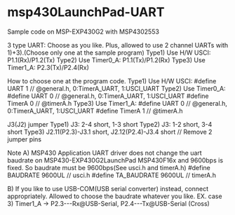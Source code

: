 # msp430LaunchPad-UART
Sample code on MSP-EXP430G2 with MSP4302553

3 type UART: Choose as you like. Plus, allowed to use 2 channel UARTs with 1)+3).(Choose only one at the sample program)
  Type1) Use H/W USCI: P1.1(Rx)/P1.2(Tx)
  Type2) Use Timer0_A: P1.1(Tx)/P1.2(Rx)
  Type3) Use Timer1_A: P2.3(Tx)/P2.4(Rx)
  
How to choose one at the program code.
  Type1) Use H/W USCI:  #define UART    1   // @general.h, 0:TimerA_UART, 1:USCI_UART
  Type2) Use Timer0_A:  #define UART    0   // @general.h, 0:TimerA_UART, 1:USCI_UART
                        #define TimerA  0   // @timerA.h
  Type3) Use Timer1_A:  #define UART    0   // @general.h, 0:TimerA_UART, 1:USCI_UART
                        #define TimerA  1   // @timerA.h

J3(J2) jumper
  Type1) J3: 2-4 short, 1-3 short
  Type2) J3: 1-2 short, 3-4 short
  Type3) J2.11(P2.3)-J3.1 short, J2.12(P2.4)-J3.4 short // Remove 2 jumper pins

Note
  A) MSP430 Application UART driver does not change the uart baudrate on MSP430-EXP430G2LaunchPad MSP430F16x and 9600bps is fixed.
    So baudrate must be 9600bps(See usci.h and timerA.h)
    #define BAUDRATE		    9600UL  // usci.h
    #define TA_BAUDRATE			9600UL  // timerA.h
    
  B) If you like to use USB-COM(USB serial converter) instead, connect appropriately. Allowed to choose the baudrate whatever you like. 
    EX. case 3) Timer1_A -> P2.3---Rx@USB-Serial, P2.4---Tx@USB-Serial (Cross)
    

